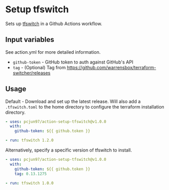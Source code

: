 # Setup tfswitch

Sets up [tfswitch](https://github.com/warrensbox/terraform-switcher) in a Github Actions workflow.

## Input variables

See action.yml for more detailed information.

- `github-token` - GitHub token to auth against GitHub's API
- `tag` - (Optional) Tag from https://github.com/warrensbox/terraform-switcher/releases

## Usage

Default - Download and set up the latest release.
Will also add a `.tfswitch.toml` to the home directory to configure the terraform installation directory.

```yaml
- uses: pcjun97/action-setup-tfswitch@v1.0.0
  with:
    github-token: ${{ github.token }}

- run: tfswitch 1.2.0
```

Alternatively, specify a specific version of tfswitch to install.

```yaml
- uses: pcjun97/action-setup-tfswitch@v1.0.0
  with:
    github-token: ${{ github.token }}
    tag: 0.13.1275

- run: tfswitch 1.0.0
```

